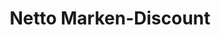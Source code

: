 ---
title: "Netto Marken-Discount"
url: /ottendorf-okrilla/netto-marken-discount-weixdorfer-strasse/
shop: Supermarkt
---